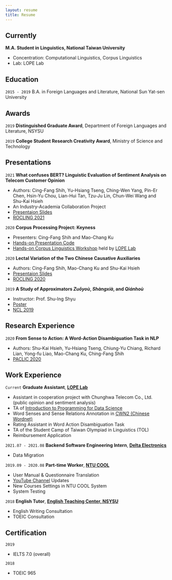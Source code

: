 ```yaml
---
layout: resume
title: Resume
---
```

## Currently

__M.A. Student in Linguistics, National Taiwan University__

- Concentration: Computational Linguistics, Corpus Linguistics
- Lab: LOPE Lab

## Education

`2015 - 2019`
B.A. in Foreign Languages and Literature, National Sun Yat-sen University 

## Awards

`2019`
__Distinguished Graduate Award__, Department of Foreign Languages and Literature, NSYSU

`2019`
__College Student Research Creativity Award__, Ministry of Science and Technology 

<!--## Publications

A list is also available [online](https://scholar.google.co.uk/citations?user=LTOTl0YAAAAJ) 

### Journals

`1994`
Article Title, Journal Title

`1994`
Article Title, Journal Title

### Books

`1994`
Book Title, Journal Title

`1994`
Book Title, Journal Title-->


## Presentations

`2021`
__What confuses BERT? Linguistic Evaluation of Sentiment Analysis on Telecom Customer Opinion__

- Authors: Cing-Fang Shih, Yu-Hsiang Tseng, Ching-Wen Yang, Pin-Er Chen, Hsin-Yu Chou, Lian-Hui Tan, Tzu-Ju Lin, Chun-Wei Wang and Shu-Kai Hsieh
- An Industry-Academia Collaboration Project
- <a href="https://docs.google.com/presentation/d/1DYROW1Yh_vTV9DBaTCsbTZu4AXR8B15e58e9DyTGybc/edit?usp=sharing"><u>Presentaion Slides</u></a>
- <a href="https://rocling2021.github.io/"><u>ROCLING 2021</u></a>


`2020`
__Corpus Processing Project: Keyness__

- Presenters: Cing-Fang Shih and Mao-Chang Ku
- <a href="https://github.com/lopentu/Hands-on_Corpus_Linguistics/blob/main/hocor2020/notebook/session-5.2.ipynb"><u>Hands-on Presentation Code</u></a>
- <a href="https://lopentu.github.io/Hands-on_Corpus_Linguistics/"><u>Hands-on Corpus Linguistics Workshop</u></a> held by <a href="https://lope.linguistics.ntu.edu.tw/"><u>LOPE Lab</u></a>

`2020`
__Lectal Variation of the Two Chinese Causative Auxiliaries__

- Authors: Cing-Fang Shih, Mao-Chang Ku and Shu-Kai Hsieh
- <a href="https://docs.google.com/presentation/d/1yXZYwv4QqbNzq6FXP8bkr7nxPT2TNWNAMwVNzRuzrdM/edit?usp=sharing"><u>Presentaion Slides</u></a>
- <a href="https://sites.google.com/ntut.org.tw/rocling2020"><u>ROCLING 2020</u></a>


`2019`
__A Study of Approximators *Zuǒyoù*, *Shàngxià*, and *Qiánhoù*__

- Instructor: Prof. Shu-Ing Shyu
- <a href="https://drive.google.com/file/d/1iH51YDWMNdNpCsaeL47nPnrZoviger0O/view?usp=sharing"><u>Poster</u></a>
- <a href="https://sites.google.com/view/ncl2019"><u>NCL 2019</u></a>


## Research Experience

`2020`
__From Sense to Action: A Word-Action Disambiguation Task in NLP__

- Authors: Shu-Kai Hsieh, Yu-Hsiang Tseng, Chiung-Yu Chiang, Richard Lian, Yong-fu Liao, Mao-Chang Ku, Ching-Fang Shih
- <a href="https://vlsp.org.vn/paclic2020/"><u>PACLIC 2020</u></a>


## Work Experience

`Current`
__Graduate Assistant__, <a href="https://lope.linguistics.ntu.edu.tw/"><u><strong>LOPE Lab</strong></u></a>

- Assistant in cooperation project with Chunghwa Telecom Co., Ltd. (public opinion and sentiment analysis)
- TA of <a href="https://lopentu.github.io/rlads2021/"><u>Introduction to Programming for Data Science</u></a>
- Word Senses and Sense Relations Annotation in <a href="https://lopentu.github.io/CwnWeb/#home"><u>CWN2 (Chinese Wordnet)</u></a>
- Rating Assistant in Word Action Disambiguation Task
- TA of the Student Camp of Taiwan Olympiad in Linguistics (TOL)
- Reimbursement Application

`2021.07 - 2021.08`
__Backend Software Engineering Intern__, <a href="https://www.deltaww.com/en-US/index"><u><strong>Delta Electronics</strong></u></a>

- Data Migration

`2019.09 - 2020.08`
__Part-time Worker__, <a href="https://www.dlc.ntu.edu.tw/ntu-cool/"><u><strong>NTU COOL</strong></u></a>

- User Manual & Questionnaire Translation
- <a href="https://www.youtube.com/channel/UCIZ6pd5twm7fRwauPpO65tw"><u>YouTube Channel</u></a> Updates
- New Courses Settings in NTU COOL System
- System Testing

`2018`
__English Tutor__, <a href="http://etc.nsysu.edu.tw/"><u><strong>English Teaching Center, NSYSU</strong></u></a>

- English Writing Consultation
- TOEIC Consultation

## Certification

`2019`
- IELTS 7.0 (overall)

`2018`
- TOEIC 965

<!-- ### Footer

Last updated: Oct 2021 -->


